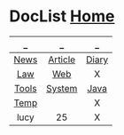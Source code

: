 # DocList   [Home](../index.md)

| _ | _ | _ |
|:---:|:---:|:---:|
| [News](News/index.md) | [Article](article/index.md) | [Diary](Diary/index.md) |
| [Law](Law/index.md) | [Web](Web/index.md) | X |
| [Tools](Tools/index.md) | [System](System/index.md) | [Java](Java/index.md) |
| [Temp](Temp/index.md) |  | X |
| lucy | 25 | X |

